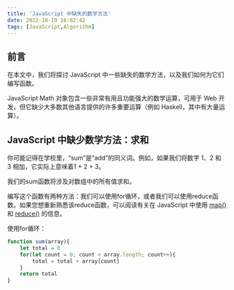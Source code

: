 ```yaml
---
title: 'JavaScript 中缺失的数学方法'
date: 2022-10-19 16:02:42
tags: [JavaScript,Algorithm]
---
```


## 前言
在本文中，我们将探讨 JavaScript 中一些缺失的数学方法，以及我们如何为它们编写函数。

JavaScript Math 对象包含一些非常有用且功能强大的数学运算，可用于 Web 开发，但它缺少大多数其他语言提供的许多重要运算（例如 Haskell，其中有大量运算）。

## JavaScript 中缺少数学方法：求和
你可能记得在学校里，“sum”是“add”的同义词。例如，如果我们将数字 1、2 和 3 相加，它实际上意味着1 + 2 + 3。

我们的sum函数将涉及对数组中的所有值求和。

编写这个函数有两种方法：我们可以使用for循环，或者我们可以使用reduce函数。如果您想重新熟悉该reduce函数，可以阅读有关在 JavaScript 中使用 [map()](https://developer.mozilla.org/zh-CN/docs/Web/JavaScript/Reference/Global_Objects/Map) 和 [reduce()](https://developer.mozilla.org/en-US/docs/Web/JavaScript/Reference/Global_Objects/Array/reduce) 的信息。

使用for循环：
```javascript
function sum(array){
    let total = 0
    for(let count = 0; count < array.length; count++){
        total = total + array[count]
    }
    return total
}
```
